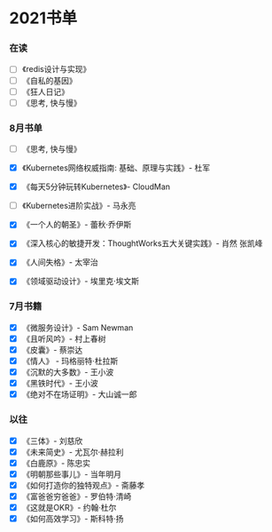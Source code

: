 # 2021书单

### 在读

- [ ] 《redis设计与实现》
- [ ] 《自私的基因》
- [ ] 《狂人日记》
- [ ] 《思考, 快与慢》

### 8月书单

- [ ] 《思考, 快与慢》
- [X] 《Kubernetes网络权威指南: 基础、原理与实践》- 杜军
- [X] 《每天5分钟玩转Kubernetes》- CloudMan
- [ ] 《Kubernetes进阶实战》- 马永亮
- [X] 《一个人的朝圣》- 蕾秋·乔伊斯
- [X] 《深入核心的敏捷开发：ThoughtWorks五大关键实践》- 肖然 张凯峰
- [X] 《人间失格》- 太宰治
- [X] 《领域驱动设计》- 埃里克·埃文斯


### 7月书籍

- [X] 《微服务设计》- Sam Newman
- [X] 《且听风吟》- 村上春树
- [X] 《皮囊》- 蔡崇达
- [X] 《情人》 - 玛格丽特·杜拉斯
- [X] 《沉默的大多数》- 王小波
- [X] 《黑铁时代》- 王小波
- [X] 《绝对不在场证明》- 大山诚一郎

### 以往
- [X] 《三体》- 刘慈欣
- [X] 《未来简史》- 尤瓦尔·赫拉利
- [X] 《白鹿原》- 陈忠实
- [X] 《明朝那些事儿》- 当年明月
- [X] 《如何打造你的独特观点》- 斋藤孝
- [X] 《富爸爸穷爸爸》- 罗伯特·清崎
- [X] 《这就是OKR》- 约翰·杜尔
- [X] 《如何高效学习》- 斯科特·扬